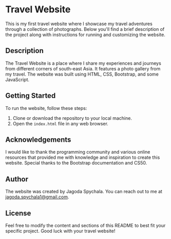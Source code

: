 # Travel Website

This is my first travel website where I showcase my travel adventures through a collection of photographs. Below you'll find a brief description of the project along with instructions for running and customizing the website.

## Description

The Travel Website is a place where I share my experiences and journeys from different corners of south-east Asia. It features a photo gallery from my travel. The website was built using HTML, CSS, Bootstrap, and some JavaScript.

## Getting Started

To run the website, follow these steps:

1. Clone or download the repository to your local machine.
2. Open the `index.html` file in any web browser.


## Acknowledgements

I would like to thank the programming community and various online resources that provided me with knowledge and inspiration to create this website. Special thanks to the Bootstrap documentation and CS50.

## Author

The website was created by Jagoda Spychala. You can reach out to me at jagoda.spychala1@gmail.com.

## License

Feel free to modify the content and sections of this README to best fit your specific project. Good luck with your travel website!

